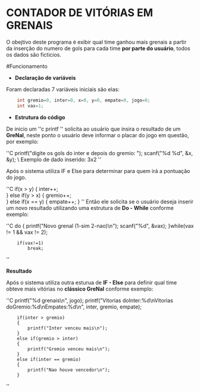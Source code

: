 # CONTADOR DE VITÓRIAS EM GRENAIS

O obejtivo deste programa é exibir qual time ganhou mais grenais a partir da inserção do numero de gols para cada time **por parte do usuário**, todos os dados são ficticios. 

#Funcionamento

* **Declaração de variáveis**

Foram declaradas 7 variáveis iniciais são elas: 

```C
    int gremio=0, inter=0, x=0, y=0, empate=0, jogo=0;
    int vax=1;
```

* **Estrutura do código**

De inicio um ''c printf ''  solicita ao usuário que insira o resultado de um **GreNal**, neste ponto o usuário deve informar o placar do jogo em questão, por exemplo:

''C
        printf("digite os gols do inter e depois do gremio: ");
        scanf("%d %d", &x, &y);
    \\ Exemplo de dado inserido: 3x2
''

Após o sistema utiliza IF e Else para determinar para quem irá a pontuação do jogo.

''C
    if(x > y)
	{
		inter++;	
	}
	else if(y > x)
	{
		gremio++;	
	}
	else if(x == y)
	{
		empate++;
	}
''
Então ele solicita se o usuário deseja inserir um novo resultado utilizando uma estrutura de **Do - While** conforme exemplo: 

''C
	    do
		{
			printf("Novo grenal (1-sim 2-nao)\n");
			scanf("%d", &vax);
		}while(vax != 1 && vax != 2);
		
		if(vax!=1)
			break;
''

**Resultado** 

Após o sistema utiliza outra esturua de **IF - Else** para definir qual time obteve mais vitórias no **clássico GreNal** conforme exemplo: 

''C
    printf("%d grenais\n", jogo);
        printf("Vitorias doInter:%d\nVitorias doGremio:%d\nEmpates:%d\n", inter, gremio, empate);
        
        if(inter > gremio)
        {
            printf("Inter venceu mais\n");
        }
        else if(gremio > inter)
        {
            printf("Gremio venceu mais\n");
        }
        else if(inter == gremio)
        {
            printf("Nao houve vencedor\n");
        }
''